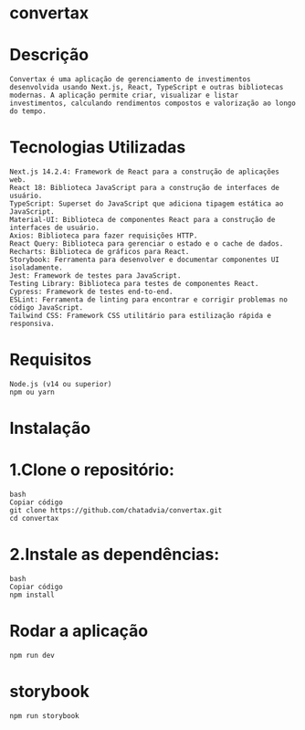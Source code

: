# convertax

# Descrição
    Convertax é uma aplicação de gerenciamento de investimentos desenvolvida usando Next.js, React, TypeScript e outras bibliotecas modernas. A aplicação permite criar, visualizar e listar investimentos, calculando rendimentos compostos e valorização ao longo do tempo.

# Tecnologias Utilizadas
    Next.js 14.2.4: Framework de React para a construção de aplicações web.
    React 18: Biblioteca JavaScript para a construção de interfaces de usuário.
    TypeScript: Superset do JavaScript que adiciona tipagem estática ao JavaScript.
    Material-UI: Biblioteca de componentes React para a construção de interfaces de usuário.
    Axios: Biblioteca para fazer requisições HTTP.
    React Query: Biblioteca para gerenciar o estado e o cache de dados.
    Recharts: Biblioteca de gráficos para React.
    Storybook: Ferramenta para desenvolver e documentar componentes UI isoladamente.
    Jest: Framework de testes para JavaScript.
    Testing Library: Biblioteca para testes de componentes React.
    Cypress: Framework de testes end-to-end.
    ESLint: Ferramenta de linting para encontrar e corrigir problemas no código JavaScript.
    Tailwind CSS: Framework CSS utilitário para estilização rápida e responsiva.

# Requisitos
    Node.js (v14 ou superior)
    npm ou yarn

# Instalação

# 1.Clone o repositório:

    bash
    Copiar código
    git clone https://github.com/chatadvia/convertax.git
    cd convertax

# 2.Instale as dependências:

    bash
    Copiar código
    npm install

# Rodar a aplicação

    npm run dev

# storybook

    npm run storybook
     
